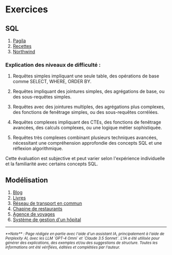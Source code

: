 # Exercices

## SQL

1. [Pagila](SQL/01-pagila.md)
2. [Recettes](SQL/02-recettes.md)
3. [Northwind](SQL/03-northwind.md)


### Explication des niveaux de difficulté :

1. Requêtes simples impliquant une seule table, des opérations de base comme SELECT, WHERE, ORDER BY.

2. Requêtes impliquant des jointures simples, des agrégations de base, ou des sous-requêtes simples.

3. Requêtes avec des jointures multiples, des agrégations plus complexes, des fonctions de fenêtrage simples, ou des
sous-requêtes corrélées.

4. Requêtes complexes impliquant des CTEs, des fonctions de fenêtrage avancées, des calculs complexes, ou une logique
métier sophistiquée.

5. Requêtes très complexes combinant plusieurs techniques avancées, nécessitant une compréhension approfondie des
concepts SQL et une réflexion algorithmique.

Cette évaluation est subjective et peut varier selon l'expérience individuelle et la familiarité avec certains concepts
SQL.

## Modélisation

1. [Blog](DEA/01-blog.md)
2. [Livres](DEA/02-livres.md)
3. [Réseau de transport en commun](DEA/03-transport.md)
4. [Chapine de restaurants](DEA/04-restaurants.md)
5. [Agence de voyages](DEA/05-voyages.md)
6. [Système de gestion d'un hôpital](DEA/06-hopital.md)



-------
<small>
   <cite>
      **Note** : Page rédigée en partie avec l'aide d'un assistant IA, principalement
      à l'aide de Perplexity AI, avec les LLM `GPT-4 Omni` et `Claude 3.5 Sonnet`. L'IA
      a été utilisée pour générer des explications, des exemples et/ou des suggestions de
      structure. Toutes les informations ont été vérifiées, éditées et complétées par
      l'auteur.
   </cite>
</small>
